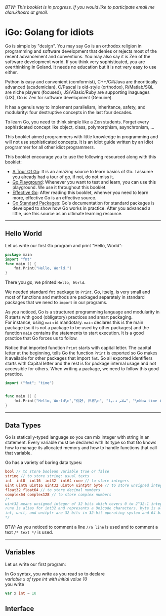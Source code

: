 *BTW: This booklet is in progress. If you would like to participate email me alan.khosro at gmail.*

# iGo: Golang for idiots
Go is simple by "design". You may say Go is an orthodox religion in programming
and software development that denies or rejects most of the recent advancement and conventions. You may also say it is Zen of the software development world.
If you think very sophisticated, you are overthinking in Goland. It needs no education but it is not very easy to use either. 

Python is easy and convenient (comformist), C++/C#/Java are theoritically advanced (academician), C/Pascal is old-style (orthodox), R/Matlab/SQL are niche players (focused), JS/VBasic/Ruby are supporting lnaguages (UX), Go is Zen for software development (Genuine).

It has a genuis way to implement parallelism, inheritance, safety, and modularity: four destruptive concepts in the last four decades.

To learn Go, you need to think simple like a Zen students. Forget every sophisticated concept like object, class, polymorphism, asynchronism, ...

This booklet aimed programmers with little knowledge in programming and will not use sophisticated concepts. It is an idiot guide written by an idiot programmer for all other idiot programmers. 

This booklet encourage you to use the following resourced along with this booklet:
- [A Tour Of Go](tour.golang.org): It is an amazing source to learn basics of Go. I assume you already had a tour of go, if not, do not miss it.
- [Go Playground](play.golang.org): Whenever you want to test and learn, you can use this playground. We use it throughout this booklet.
- [Effective Go](golang.org/doc/effective_go.html): After reading this booklet, whenver you need to learn more, effective Go is an effective source.
- [Go Standard Packages](godoc.org/-/go): Go's documentation for standard packages is developed to show how Go works in practice. After you advanced a little, use this source as an ultimate learning resource.


******************
## Hello World
Let us write our first Go program and print "Hello, World":
```go
package main
import "fmt"
func main () {
    fmt.Print("Hello, World.")
}
```
There you go, we printed `Hello, World`.

We needed standard `fmt` package to `Print`. Go, itselg, is very small and most of functions and methods are packaged separately in standard packages that we need to `import` in our programs.

As you noticed, Go is a structured programming language and modularity in R starts with good (obligatory) practices and smart packaging.  
For instance, using `main` is mandotary. `main` declares this is the main package (so it is not a package to be used by other packages) and the function `main` contains the statements to start execution. It is a good practice that Go forces us to follow.

Notice that imported function `Print` starts with capital letter. The capital letter at the beginning, tells Go the function `Print` is exported so Go makes it available for other packages that import `fmt`. So all exported identifiers starts with Capital letter and the rest is for package internal usage and not accessible for others. When writing a package, we need to follow this good practice.

```go
import ("fmt"; "time")


func main () {
    fmt.Print("Hello, World\n","你好, 世界\n", "سلام دنیا", "\nNow time is ", time.Now())
}
``` 


**********
## Data Types
Go is statically-typed language so you can mix integer with string in an statement. Every variable must be declared with its type so that Go knows how to manage its allocated memory and how to handle functions that call that variable.

Go has a variety of boring data types:
```go
bool // to store boolean variable true or false
string // to store string: usual texts
int  int8  int16  int32  int64 rune // to store integers
uint uint8 uint16 uint32 uint64 uintptr byte // to store unsigned integer
float32 float64 // to store decimal numbers
complex64 complex128 // to store complex numbers
/*
uint32 means unsigned integer of 32 bits which covers 0 to 2^32-1 integer numbers.
rune is alias for int32 and represents a Unicode characters. byte is alias for unit8 and represents a byte.
int, unit, and unitptr are 32 bits in 32-bit operating system and 64 bits in 64-bit operating system.
*/
```  

BTW: As you noticed to comment a line `//a line` is used and to comment a text `/* text */` is used.
*********************
## Variables
Let us write our first program:


In Go syntax, you write as you read so to declare   
*variable x of type int with initial value 10*  
you write 
```go
var x int = 10
```



## Interface


